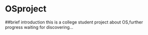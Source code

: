 # OSproject
##brief introduction
this is a college student project about OS,further progress waiting for discovering...
